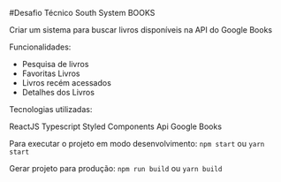 #Desafio Técnico South System BOOKS

Criar um sistema para buscar livros disponíveis na API do Google Books

Funcionalidades:

 - Pesquisa de livros
 - Favoritas Livros
 - Livros recém acessados
 - Detalhes dos Livros
 
Tecnologias utilizadas:

ReactJS
Typescript
Styled Components
Api Google Books

Para executar o projeto em modo desenvolvimento:
`npm start` ou `yarn start`

Gerar projeto para produção:
`npm run build` ou `yarn build`
